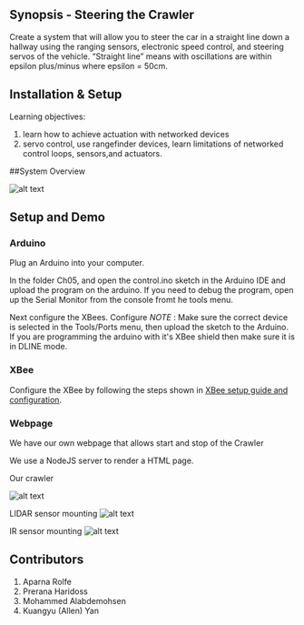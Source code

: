 ## Synopsis - Steering the Crawler

Create a system that will allow you to steer the car in a straight line down a hallway using the ranging sensors, electronic speed control, and steering servos of the vehicle.  “Straight line” means with oscillations are within 
epsilon plus/minus where epsilon = 50cm. 

## Installation & Setup

Learning objectives:
1. learn how to achieve actuation with networked devices
2. servo control, use rangefinder devices, learn limitations of networked control loops, sensors,and actuators.

##System Overview

![alt text](https://github.com/aparolfe/Group_13_Story/blob/master/Ch05/static/systemoverview.png)

## Setup and Demo

### Arduino

Plug an Arduino into your computer.

In the folder Ch05, and open the control.ino sketch in the Arduino IDE and upload the program on the arduino. If you need to debug the program, open up the Serial Monitor from the console fromt he tools menu. 

Next configure the XBees. Configure 
_NOTE_ : Make sure the correct device is selected in the Tools/Ports menu, then upload the sketch to the Arduino. If you are programming the arduino with it's XBee shield then make sure it is in DLINE mode.

### XBee

Configure the XBee by following the steps shown in [XBee setup guide and configuration](https://github.com/EC544-BU/EC544_demos/wiki/Guide:-XBee-Setup). 

### Webpage

We have our own webpage that allows start and stop of the Crawler

We use a NodeJS server to render a HTML page.

Our crawler

![alt text](https://github.com/aparolfe/Group_13_Story/blob/master/Ch05/static/IMG_20161101_112737.jpg)

LIDAR sensor mounting 
![alt text](https://github.com/aparolfe/Group_13_Story/blob/master/Ch05/static/IMG_20161101_112755.jpg)

IR sensor mounting 
![alt text](https://github.com/aparolfe/Group_13_Story/blob/master/Ch05/static/IMG_20161101_112807.jpg)

## Contributors

1. Aparna Rolfe
2. Prerana Haridoss
3. Mohammed Alabdemohsen
4. Kuangyu (Allen) Yan




